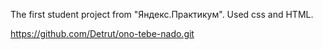 The first student project from "Яндекс.Практикум".
Used css and HTML.

https://github.com/Detrut/ono-tebe-nado.git